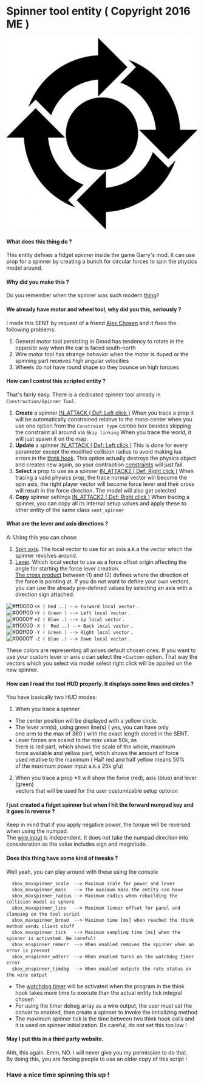 # Spinner tool entity ( Copyright 2016 ME )

![SpinnerTool](https://raw.githubusercontent.com/dvdvideo1234/SpinnerTool/master/data/pictures/icon.jpg)

#### What does this thing do ?
This entity defines a fidget spinner inside the game Garry's mod.
It can use prop for a spinner by creating a bunch for circular forces
to spin the physics model around.

#### Why did you make this ?
Do you remember when the spinner was such modern [thing](https://en.wikipedia.org/wiki/Fidget_spinner)?

#### We already have motor and wheel tool, why did you this, seriously ?
I made this SENT by request of a friend [Alex Chosen](steamcommunity.com/id/AlexChosen) and it fixes the following problems:
1. General motor tool persisting in Gmod has tendency to rotate in the opposite way when
the car is faced south-north
2. Wire motor tool has strange behavior when the motor is duped or the spinning part
receives high angular velocities
3. Wheels do not have round shape so they bounce on high torques

#### How can I control this scripted entity ?
That's fairly easy. There is a dedicated spinner tool already in `Construction/Spinner Tool`.
  1. **Create** a spinner [IN_ATTACK ( Def: Left click )](https://wiki.garrysmod.com/page/Enums/IN)
    When you trace a prop it will be automatically constrained relative to the
      mass-center when you use one option from the `Constraint type` combo box
      besides skipping the constraint all around via `Skip linking`
    When you trace the world, it will just spawn it on the map.
  2. **Update** a spinner [IN_ATTACK ( Def: Left click )](https://wiki.garrysmod.com/page/Enums/IN)
    This is done for every parameter except the modified collision radius to
      avoid making lua errors in the [think hook](https://wiki.garrysmod.com/page/GM/Think). This option actually destroys
      the physics object and creates new again, so your contraption [constraints](https://wiki.garrysmod.com/page/constraint) will just fail.
  3. **Select** a prop to use as a spinner [IN_ATTACK2 ( Def: Right click )](https://wiki.garrysmod.com/page/Enums/IN)
    When tracing a valid physics prop, the trace normal vector will become the
      spin axis, the right player vector will become force lever and their cross
      will result in the force direction. The model will also get selected
  4. **Copy** spinner settings [IN_ATTACK2 ( Def: Right click )](https://wiki.garrysmod.com/page/Enums/IN)
    When tracing a spinner, you can copy all its internal setup values and
      apply these to other entity of the same class `sent_spinner`

#### What are the lever and axis directions ?
A: Using this you can chose:
  1. [Spin axis](https://en.wikipedia.org/wiki/Rotation). The local vector to use for an axis
  a.k.a the vector which the spinner revolves around.
  2. [Lever](https://en.wikipedia.org/wiki/Position_(vector)). Which local vector to use as a
  force offset origin affecting the angle for starting the force lever creation.\
  [The cross product](https://en.wikipedia.org/wiki/Cross_product) between (1) and (2) defines
  where the direction of the force is pointing at. If you do not want to define your own vectors,
  you can use the already pre-defined values by selecting an axis with a direction sign attached:

![#ff0000](https://placehold.it/15/ff0000/000000?text=+)
```+X ( Red ..) --> Forward local vector``` .\
![#00ff00](https://placehold.it/15/00ff00/000000?text=+)
```+Y ( Green ) --> Left local vector``` .\
![#0000ff](https://placehold.it/15/0000ff/000000?text=+)
```+Z ( Blue .) --> Up local vector``` .\
![#ff0000](https://placehold.it/15/ff0000/000000?text=+)
```-X (  Red ..) --> Back local vector``` .\
![#00ff00](https://placehold.it/15/00ff00/000000?text=+)
```-Y ( Green ) --> Right local vector``` .\
![#0000ff](https://placehold.it/15/0000ff/000000?text=+)
```-Z ( Blue .) --> Down local vector``` .

These colors are representing all axises default chosen ones.
If you want to use your custom lever or axis u can select the `<Custom>`
option. That way the vectors which you select via model select right click
will be applied on the new spinner.

#### How can I read the tool HUD properly. It displays some lines and circles ?
You have basically two HUD modes:
1. When you trace a spinner
* The center position will be displayed with a yellow circle.
* The lever arm(s), using green line(s) ( yes, you can have only\
      one arm to the max of 360 ) with the exact length stored in the SENT.
* Lever forces are scaled to the max value 50k, as\
      there is red part, which shows the scale of the whole, maximum\
      force available and yellow part, which shows the amount of force\
      used relative to the maximum ( Half red and half yellow means 50%\
      of the maximum power input a.k.a 25k gfu)
2. When you trace a prop
*It will show the force (red), axis (blue) and lever (green)\
vectors that will be used for the user customizable setup optoion

#### I just created a fidget spinner but when I hit the forward numpad key and it goes in reverse ?
Keep in mind that if you apply negative power, the torque will be reversed when using the numpad.\
The [wire input](https://github.com/wiremod/wire/blob/master/lua/wire/server/wirelib.lua#L106) is independent. It does not take the
numpad direction into consideration as the value includes sign and magnitude.

#### Does this thing have some kind of tweaks ?
Well yeah, you can play around with these using the console
```
  sbox_maxspinner_scale  --> Maximum scale for power and lever
  sbox_maxspinner_mass   --> The maximum mass the entity can have
  sbox_maxspinner_radius --> Maximum radius when rebuilding the collision model as sphere
  sbox_maxspinner_line   --> Maximum linear offset for panel and clamping on the tool script
  sbox_maxspinner_broad  --> Maximum time [ms] when reached the think method sends client stuff
  sbox_maxspinner_tick   --> Maximum sampling time [ms] when the spinner is activated. Be careful!
  sbox_enspinner_remerr  --> When enabled removes the spinner when an error is present
  sbox_enspinner_wdterr  --> When enabled turns on the watchdog timer error
  sbox_enspinner_timdbg  --> When enabled outputs the rate status on the wire output
```
* The [watchdog timer](https://en.wikipedia.org/wiki/Watchdog_timer) will be activated when the program in the think
  hook takes more time to execute than the actual entity tick integral chosen
* For using the timer debug array as a wire output, the user must set the convar
  to enabled, then create a spinner to invoke the initializing method
* The maximum spinner tick is the time between two think hook calls
  and it is used on spinner initialization. Be careful, do not set this too low !

#### May I put this in a third party website.
Ahh, this again. Emm, NO. I will never give you my permission to do that.\
By doing this, you are forcing people to use an older copy of this script !


### Have a nice time spinning this up !



